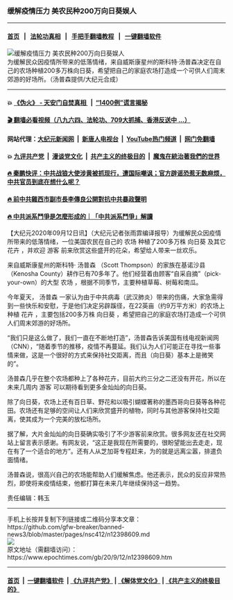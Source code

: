 ### 缓解疫情压力 美农民种200万向日葵娱人
------------------------

#### [首页](https://github.com/gfw-breaker/banned-news3/blob/master/README.md) &nbsp;&nbsp;|&nbsp;&nbsp; [法轮功真相](https://github.com/begood0513/basic/blob/master/README.md)  &nbsp;&nbsp;|&nbsp;&nbsp; [手把手翻墙教程](https://github.com/gfw-breaker/guides/wiki)  &nbsp;&nbsp;|&nbsp;&nbsp; [一键翻墙软件](https://github.com/gfw-breaker/nogfw/blob/master/README.md)  



<div><img alt="缓解疫情压力 美农民种200万向日葵娱人" class="attachment-djy_600_400 size-djy_600_400 wp-post-image" src="https://i.epochtimes.com/assets/uploads/2020/09/2-Million-Sunflowers-i-a-1200x686-600x400.jpg"/>
<div class="caption">
 为缓解民众因疫情所带来的低落情绪，来自威斯康星州的斯科特‧汤普森决定在自己的农场种植200多万株向日葵，希望把自己的家庭农场打造成一个可供人们周末郊游的好场所。（汤普森提供/大纪元合成）
</div></div><hr/>

#### 💥 [《伪火》 - 天安门自焚真相 ](http://141.164.51.119:10000/videos/blog/weihuo.html)&nbsp; |&nbsp; [“1400例”谎言揭秘  ](http://141.164.51.119:10000/videos/blog/jiexi1400.html)

#### [ 🎬  翻墙必看视频（八九六四、法轮功、709大抓捕、香港反送中 ...）](https://github.com/gfw-breaker/links/blob/master/banned.md)

#### 网站代理：[大纪元新闻网](http://167.172.10.89:10080/gb/) &nbsp;|&nbsp; [新唐人电视台](http://167.172.10.89:8808/gb/)  &nbsp;|&nbsp; [YouTube热门频道](http://158.247.203.241/youtube.html) &nbsp;|&nbsp; [网门免翻墙](http://158.247.203.241:11000/show.aspx?name=ogHome)

#### 💥 [九评共产党](http://141.164.51.119:10000/videos/res/jiuping/)&nbsp; |&nbsp; [漫谈党文化](http://141.164.51.119:10000/videos/res/mtdwh/)&nbsp; |&nbsp; [共产主义的终极目的](http://141.164.51.119:10000/videos/res/zjmd/)&nbsp; |&nbsp; [魔鬼在統治著我們的世界](http://141.164.51.119:10000/videos/res/TheSpecter/)  

#### [ 🔥  秦鹏快评：中共战狼大使涉黄被抓现行，遭国际嘲讽；官方辟谣恐惹无数麻烦，中共官员到底在想什么呢？](http://141.164.51.119:10000/videos/news/qp03.html)

#### [ 🔥  前中共雞西市副市長李傳良公開對抗中共暴政聲明](http://141.164.51.119:10000/videos/news/../tui/index.html)

#### [ 🔥  中共派系鬥爭是怎麼形成的｜「中共派系鬥爭」解讀](http://141.164.51.119:10000/videos/news/don02.html)

<div><p>
 【大纪元2020年09月12日讯】（大纪元记者张雨霏编译报导）为缓解民众因疫情所带来的低落情绪，一位美国农民在自己的
 <ok href="https://www.epochtimes.com/gb/tag/%E5%86%9C%E5%9C%BA.html">
  农场
 </ok>
 种植了200多万株
 <ok href="https://www.epochtimes.com/gb/tag/%E5%90%91%E6%97%A5%E8%91%B5.html">
  向日葵
 </ok>
 及其它
 <ok href="https://www.epochtimes.com/gb/tag/%E8%8A%B1%E5%8D%89.html">
  花卉
 </ok>
 ，并欢迎
 <ok href="https://www.epochtimes.com/gb/tag/%E6%B8%B8%E5%AE%A2.html">
  游客
 </ok>
 前来欣赏这些盛开的花朵，希望给人带来一丝欢乐。
</p>
<p>
 来自威斯康星州的斯科特‧
 <ok href="https://www.epochtimes.com/gb/tag/%E6%B1%A4%E6%99%AE%E6%A3%AE.html">
  汤普森
 </ok>
 （Scott Thompson）的家族在基诺沙县（Kenosha County）耕作已有70多年了。他们经营着由顾客“自采自摘”（pick-your-own）的大型
 <ok href="https://www.epochtimes.com/gb/tag/%E5%86%9C%E5%9C%BA.html">
  农场
 </ok>
 ，根据不同季节，主要种植草莓、树莓和南瓜。
</p>
<p>
 今年夏天，
 <ok href="https://www.epochtimes.com/gb/tag/%E6%B1%A4%E6%99%AE%E6%A3%AE.html">
  汤普森
 </ok>
 一家认为由于中共病毒（武汉肺炎）带来的伤痛，大家急需得到一些快乐和安慰，于是他们决定另辟蹊径，在22英亩（约9万平方米）的农场上种植
 <ok href="https://www.epochtimes.com/gb/tag/%E8%8A%B1%E5%8D%89.html">
  花卉
 </ok>
 ，主要包括200多万株
 <ok href="https://www.epochtimes.com/gb/tag/%E5%90%91%E6%97%A5%E8%91%B5.html">
  向日葵
 </ok>
 ，希望把自己的家庭农场打造成一个可供人们周末郊游的好场所。
</p>
<p>
</p>
<p>
 “我们只是这么做了，我们一直在不断地打造”，汤普森告诉美国有线电视新闻网（CNN），“随着季节的推移，疫情不再蔓延。我们认为人们可能正在寻找一些事情来做，这是一个很好的方式来保持社交距离，而且（向日葵）基本上是微笑的”。
</p>
<p>
 汤普森几乎在整个农场都种上了各种花卉，目前大约三分之二还没有开花，所以在未来几周内
 <ok href="https://www.epochtimes.com/gb/tag/%E6%B8%B8%E5%AE%A2.html">
  游客
 </ok>
 可以期待看到更多金灿灿的向日葵。
</p>
<p>
 除了向日葵，农场上还有百日草、野花和以吸引蝴蝶著称的墨西哥向日葵等各种花田。农场还有足够的空间让人们来欣赏盛开的植物，同时与其他游客保持社交距离，使其成为一个完美的放松场所。
</p>
<p>
</p>
<p>
 据了解，大片金灿灿的向日葵确实吸引了不少游客前来欣赏。很多网友还在社交网站上留言表示感谢。有网友说，“这正是我现在所需要的，很盼望能出去走走，现在有了一个适合的地方”。还有人从芝加哥专程赶来，为的就是远离尘嚣，排遣负面情绪。
</p>
<p>
 汤普森说，很高兴自己的农场能帮助人们缓解焦虑。他还表示，民众的反应非常热烈，即使将来疫情结束，他都打算在未来几年继续保持这一趋势。
</p>
<p>
</p>
<p>
 责任编辑：韩玉
</p>
</div>
<hr/>
手机上长按并复制下列链接或二维码分享本文章：<br/>
https://github.com/gfw-breaker/banned-news3/blob/master/pages/nsc412/n12398609.md <br/>
<a href='https://github.com/gfw-breaker/banned-news3/blob/master/pages/nsc412/n12398609.md'><img src='https://github.com/gfw-breaker/banned-news3/blob/master/pages/nsc412/n12398609.md.png'/></a> <br/>
原文地址（需翻墙访问）：https://www.epochtimes.com/gb/20/9/12/n12398609.htm


------------------------
#### [首页](https://github.com/gfw-breaker/banned-news3/blob/master/README.md) &nbsp;|&nbsp; [一键翻墙软件](https://github.com/gfw-breaker/nogfw/blob/master/README.md) &nbsp;| [《九评共产党》](https://github.com/gfw-breaker/9ping.md/blob/master/README.md#九评之一评共产党是什么) | [《解体党文化》](https://github.com/gfw-breaker/jtdwh.md/blob/master/README.md) | [《共产主义的终极目的》](https://github.com/gfw-breaker/gczydzjmd.md/blob/master/README.md)


<img src='http://gfw-breaker.win/banned-news3/pages/nsc412/n12398609.md' width='0px' height='0px'/>